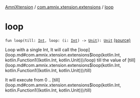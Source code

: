 [AmniXtension](../index.md) / [com.amnix.xtension.extensions](index.md) / [loop](./loop.md)

# loop

`fun loop(till: `[`Int`](https://kotlinlang.org/api/latest/jvm/stdlib/kotlin/-int/index.html)`, loop: (i: `[`Int`](https://kotlinlang.org/api/latest/jvm/stdlib/kotlin/-int/index.html)`) -> `[`Unit`](https://kotlinlang.org/api/latest/jvm/stdlib/kotlin/-unit/index.html)`): `[`Unit`](https://kotlinlang.org/api/latest/jvm/stdlib/kotlin/-unit/index.html) [(source)](https://github.com/AmniX/AmniXTension/tree/master/AmniXtension/src/main/java/com/amnix/xtension/extensions/GlobalExtensions.kt#L202)

Loop with a single Int, It will call the [loop](loop.md#com.amnix.xtension.extensions$loop(kotlin.Int, kotlin.Function1((kotlin.Int, kotlin.Unit)))/loop) till the value of [till](loop.md#com.amnix.xtension.extensions$loop(kotlin.Int, kotlin.Function1((kotlin.Int, kotlin.Unit)))/till)

It will execute from 0 .. [till](loop.md#com.amnix.xtension.extensions$loop(kotlin.Int, kotlin.Function1((kotlin.Int, kotlin.Unit)))/till)

